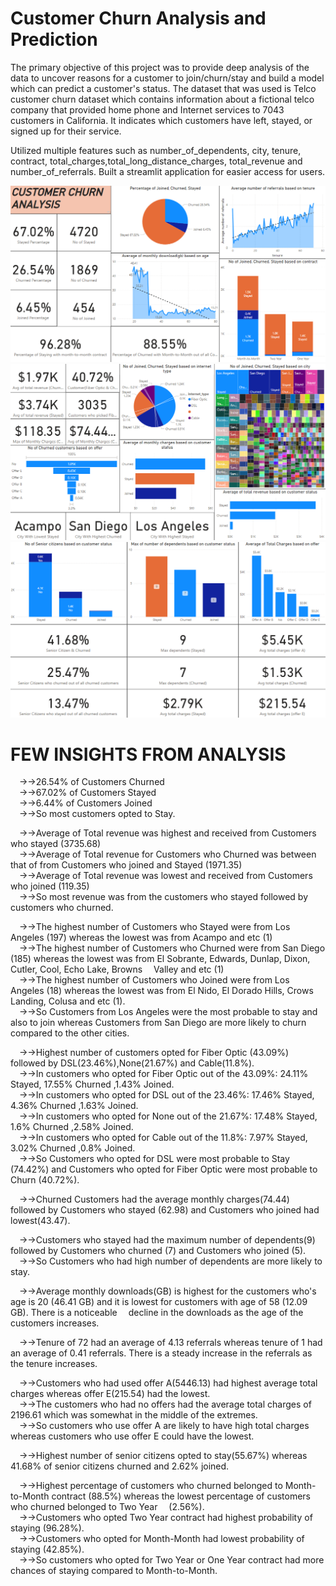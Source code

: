 # Customer Churn Analysis and Prediction <br />

The primary objective of this project was to provide deep analysis of the data to uncover reasons for a customer to join/churn/stay and build a model which can predict a customer's status. The dataset that was used is Telco customer churn dataset which contains information about a fictional telco company that provided home phone and Internet services to 7043 customers in California. It indicates which customers have left, stayed, or signed up for their service.

Utilized multiple features such as number_of_dependents, city, tenure, contract, total_charges,total_long_distance_charges, total_revenue and number_of_referrals. Built a streamlit application for easier access for users.

![alt text](EDA_1.png)<br />
![alt text](EDA_2.png)<br />
![alt text](EDA_3.png)<br />

# FEW INSIGHTS FROM ANALYSIS<br />
 
&emsp;→→26.54% of Customers Churned<br />
&emsp;→→67.02% of Customers Stayed<br />
&emsp;→→6.44% of Customers Joined<br />
&emsp;→→So most customers opted to Stay.<br />

&emsp;→→Average of Total revenue was highest and received from Customers who stayed (3735.68)<br />
&emsp;→→Average of Total revenue for Customers who Churned was between that of from Customers who joined and Stayed (1971.35)<br />
&emsp;→→Average of Total revenue was lowest and received from Customers who joined (119.35)<br />
&emsp;→→So most revenue was from the customers who stayed followed by customers who churned.<br />

&emsp;→→The highest number of Customers who Stayed were from Los Angeles (197) whereas the lowest was from Acampo and etc (1)<br />
&emsp;→→The highest number of Customers who Churned were from San Diego (185) whereas the lowest was from El Sobrante, Edwards, Dunlap, Dixon, Cutler, Cool, Echo Lake, Browns &emsp;Valley and etc (1)<br />
&emsp;→→The highest number of Customers who Joined were from Los Angeles (18) whereas the lowest was from El Nido, El Dorado Hills, Crows Landing, Colusa and etc (1).<br />
&emsp;→→So Customers from Los Angeles were the most probable to stay and also to join whereas Customers from San Diego are more likely to churn compared to the other cities.<br />

&emsp;→→Highest number of customers opted for Fiber Optic (43.09%) followed by DSL(23.46%),None(21.67%) and Cable(11.8%).<br />
&emsp;→→In customers who opted for Fiber Optic out of the 43.09%: 24.11% Stayed, 17.55% Churned ,1.43% Joined.<br />
&emsp;→→In customers who opted for DSL out of the 23.46%: 17.46% Stayed, 4.36% Churned ,1.63% Joined.<br />
&emsp;→→In customers who opted for None out of the 21.67%: 17.48% Stayed, 1.6% Churned ,2.58% Joined.<br />
&emsp;→→In customers who opted for Cable out of the 11.8%: 7.97% Stayed, 3.02% Churned ,0.8% Joined.<br />
&emsp;→→So Customers who opted for DSL were most probable to Stay (74.42%) and Customers who opted for Fiber Optic were most probable to Churn (40.72%).<br />

&emsp;→→Churned Customers had the average monthly charges(74.44) followed by Customers who stayed (62.98) and Customers who joined had lowest(43.47).<br />

&emsp;→→Customers who stayed had the maximum number of dependents(9) followed by Customers who churned (7) and Customers who joined (5).<br />
&emsp;→→So Customers who had high number of dependents are more likely to stay.<br />

&emsp;→→Average monthly downloads(GB) is highest for the customers who's age is 20 (46.41 GB) and it is lowest for customers with age of 58 (12.09 GB). There is a noticeable &emsp;decline in the downloads as the age of the customers increases.<br />

&emsp;→→Tenure of 72 had an average of 4.13 referrals whereas tenure of 1 had an average of 0.41 referrals. There is a steady increase in the referrals as the tenure increases.<br />

&emsp;→→Customers who had used offer A(5446.13) had highest average total charges whereas offer E(215.54) had the lowest.<br />
&emsp;→→The customers who had no offers had the average total charges of 2196.61 which was somewhat in the middle of the extremes.<br />
&emsp;→→So customers who use offer A are likely to have high total charges whereas customers who use offer E could have the lowest.<br />

&emsp;→→Highest number of senior citizens opted to stay(55.67%) whereas 41.68% of senior citizens churned and 2.62% joined.<br />

&emsp;→→Highest percentage of customers who churned belonged to Month-to-Month contract (88.5%) whereas the lowest percentage of customers who churned belonged to Two Year &emsp;(2.56%).<br />
&emsp;→→Customers who opted Two Year contract had highest probability of staying (96.28%).<br />
&emsp;→→Customers who opted for Month-Month had lowest probability of staying (42.85%).<br />
&emsp;→→So customers who opted for Two Year or One Year contract had more chances of staying compared to Month-to-Month.<br />


